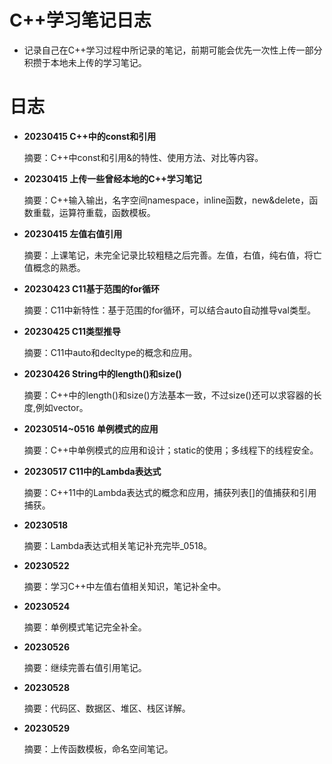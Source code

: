 # C++学习笔记日志

- 记录自己在C++学习过程中所记录的笔记，前期可能会优先一次性上传一部分积攒于本地未上传的学习笔记。

# 日志

- **20230415 C++中的const和引用**

  摘要：C++中const和引用&的特性、使用方法、对比等内容。

- **20230415 上传一些曾经本地的C++学习笔记**

  摘要：C++输入输出，名字空间namespace，inline函数，new&delete，函数重载，运算符重载，函数模板。

- **20230415 左值右值引用**

  摘要：上课笔记，未完全记录比较粗糙之后完善。左值，右值，纯右值，将亡值概念的熟悉。

- **20230423 C11基于范围的for循环**

  摘要：C11中新特性：基于范围的for循环，可以结合auto自动推导val类型。

- **20230425 C11类型推导**

  摘要：C11中auto和decltype的概念和应用。

- **20230426 String中的length()和size()**

  摘要：C++中的length()和size()方法基本一致，不过size()还可以求容器的长度,例如vector。

- **20230514~0516 单例模式的应用**

  摘要：C++中单例模式的应用和设计；static的使用；多线程下的线程安全。

- **20230517 C11中的Lambda表达式**

  摘要：C++11中的Lambda表达式的概念和应用，捕获列表[]的值捕获和引用捕获。

- **20230518**

  摘要：Lambda表达式相关笔记补充完毕_0518。

- **20230522**

  摘要：学习C++中左值右值相关知识，笔记补全中。

- **20230524**

  摘要：单例模式笔记完全补全。

- **20230526**

  摘要：继续完善右值引用笔记。

- **20230528**

  摘要：代码区、数据区、堆区、栈区详解。

- **20230529**

  摘要：上传函数模板，命名空间笔记。